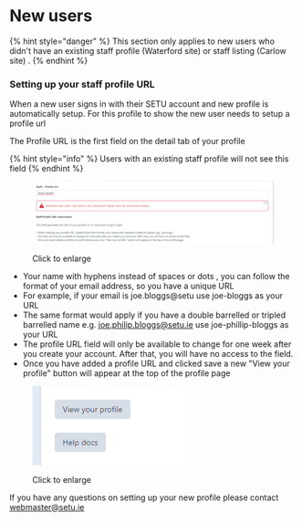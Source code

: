 # New users

{% hint style="danger" %}
This section only applies to new users who didn't have an existing staff profile (Waterford site) or staff listing (Carlow site) .&#x20;
{% endhint %}

### Setting up your staff profile URL&#x20;

When a new user signs in with their SETU account and new profile is automatically setup. For this profile to show the new user needs to setup a profile url&#x20;

The Profile URL is the first field on the detail tab of your profile&#x20;

{% hint style="info" %}
Users with an existing staff profile will not see this field
{% endhint %}

<figure><img src=".gitbook/assets/profile-url.png" alt=""><figcaption><p>Click to enlarge</p></figcaption></figure>

* Your name with hyphens instead of spaces or dots , you can follow the format of your email address, so you have a unique URL
* For example, if your email is joe.bloggs@setu use joe-bloggs as your URL&#x20;
* The same format would apply if you have a double barrelled or tripled barrelled name e.g. joe.philip.bloggs@setu.ie use  joe-phillip-bloggs as your URL
* The profile URL field will only be available to change for one week after you create your account. After that, you will have no access to the field.
* Once you have added a profile URL and clicked save a new "View your profile" button will appear at the top of the profile page

<figure><img src=".gitbook/assets/staff-button.png" alt=""><figcaption><p>Click to enlarge</p></figcaption></figure>

If you have any questions on setting up your new profile please contact webmaster@setu.ie
